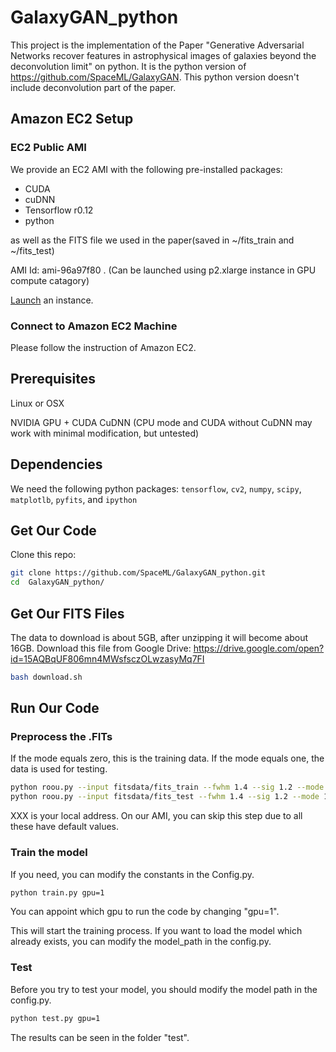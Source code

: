 # GalaxyGAN_python
This project is the implementation of the Paper "Generative Adversarial Networks recover features in astrophysical images of galaxies beyond the deconvolution limit" on python. It is the python version of https://github.com/SpaceML/GalaxyGAN. This python version doesn't include deconvolution part of the paper.

## Amazon EC2 Setup

### EC2 Public AMI
We provide an EC2 AMI with the following pre-installed packages:

* CUDA
* cuDNN
* Tensorflow r0.12
* python

as well as the FITS file we used in the paper(saved in ~/fits_train and ~/fits_test)

AMI Id: ami-96a97f80
    . (Can be launched using p2.xlarge instance in GPU compute catagory)

 [Launch](https://console.aws.amazon.com/ec2/v2/home?region=us-east-1#Images:sort=visibility) an instance.
### Connect to Amazon EC2 Machine

Please follow the instruction of Amazon EC2.

## Prerequisites

Linux or OSX

NVIDIA GPU + CUDA CuDNN (CPU mode and CUDA without CuDNN may work with minimal modification, but untested)

## Dependencies

We need the following python packages:
`tensorflow`, `cv2`, `numpy`, `scipy`, `matplotlb`, `pyfits`, and `ipython`

## Get Our Code    
Clone this repo:

```bash
git clone https://github.com/SpaceML/GalaxyGAN_python.git 
cd  GalaxyGAN_python/
```

## Get Our FITS Files
The data to download is about 5GB, after unzipping it will become about 16GB. Download this file from Google Drive: https://drive.google.com/open?id=15AQBqUF806mn4MWsfsczOLwzasyMq7FI

```bash
bash download.sh 
```
## Run Our Code


### Preprocess the .FITs
If the mode equals zero, this is the training data. If the mode equals one, the data is used for testing.

```bash
python roou.py --input fitsdata/fits_train --fwhm 1.4 --sig 1.2 --mode 0
python roou.py --input fitsdata/fits_test --fwhm 1.4 --sig 1.2 --mode 1
```
XXX is your local address. On our AMI, you can skip this step due to all these have default values.


### Train the model

If you need, you can modify the constants in the Config.py.

```bash
python train.py gpu=1
```
You can appoint which gpu to run the code by changing "gpu=1".

This will start the training process. If you want to load the model which already exists, you can modify the model_path in the config.py.

### Test 

Before you try to test your model, you should modify the model path in the config.py. 

```bash 
python test.py gpu=1
```
The results can be seen in the folder "test".
